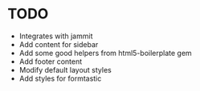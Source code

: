 # TODO
* Integrates with jammit
* Add content for sidebar
* Add some good helpers from html5-boilerplate gem
* Add footer content
* Modify default layout styles
* Add styles for formtastic
